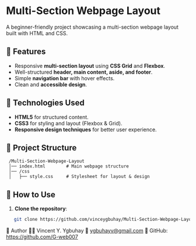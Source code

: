 ﻿# Multi-Section Webpage Layout

A beginner-friendly project showcasing a multi-section webpage layout built with HTML and CSS.

## 📝 Features
- Responsive **multi-section layout** using **CSS Grid** and **Flexbox**.
- Well-structured **header, main content, aside, and footer**.
- Simple **navigation bar** with hover effects.
- Clean and **accessible design**.

## 🎯 Technologies Used
- **HTML5** for structured content.
- **CSS3** for styling and layout (Flexbox & Grid).
- **Responsive design techniques** for better user experience.

## 📂 Project Structure
```
 /Multi-Section-Webpage-Layout
 │── index.html        # Main webpage structure
 │── /css
 │   ├── style.css     # Stylesheet for layout & design
```

## 📌 How to Use
1. **Clone the repository**:
```sh
   git clone https://github.com/vinceygbuhay/Multi-Section-Webpage-Layout.git
```
📜 Author
👨‍💻 Vincent Y. Ygbuhay
📧 ygbuhayv@gmail.com
📌 GitHub: https://github.com/G-web007

